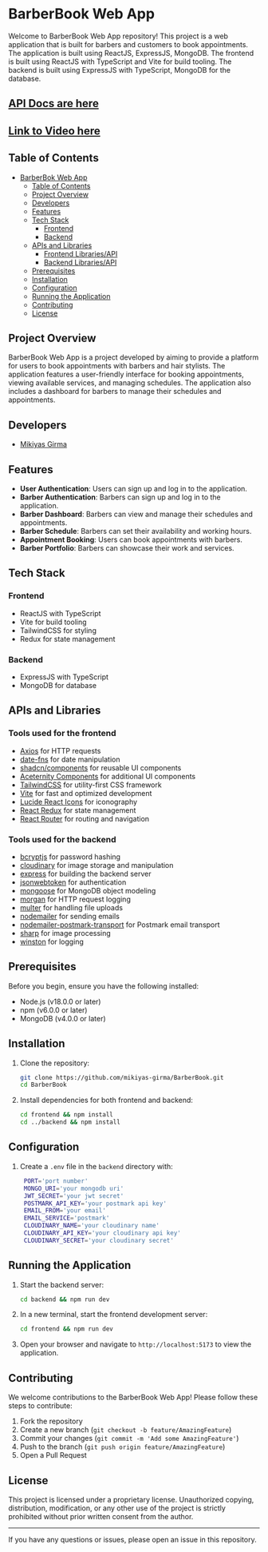 # BarberBook Web App

Welcome to BarberBook Web App repository! This project is a web application that is built for barbers and customers to book appointments. The application is built using ReactJS, ExpressJS, MongoDB. The frontend is built using ReactJS with TypeScript and Vite for build tooling. The backend is built using ExpressJS with TypeScript, MongoDB for the database.

## [API Docs are here](https://documenter.getpostman.com/view/35992601/2sAXxY2Th7)


## [Link to Video here](https://youtu.be/Bl4t3WP9fJ0)




## Table of Contents

- [BarberBok Web App](#BarberBook)
  - [Table of Contents](#table-of-contents)
  - [Project Overview](#project-overview)
  - [Developers](#developers)
  - [Features](#features)
  - [Tech Stack](#tech-stack)
    - [Frontend](#frontend)
    - [Backend](#backend)
  - [APIs and Libraries](#apis-and-libraries)
    - [Frontend Libraries/API](#tools-used-for-the-frontend)
    - [Backend Libraries/API](#tools-used-for-the-backend)
  - [Prerequisites](#prerequisites)
  - [Installation](#installation)
  - [Configuration](#configuration)
  - [Running the Application](#running-the-application)
  - [Contributing](#contributing)
  - [License](#license)

## Project Overview

BarberBook Web App is a project developed by aiming to provide a platform for users to book appointments with barbers and hair stylists. The application features a user-friendly interface for booking appointments, viewing available services, and managing schedules. The application also includes a dashboard for barbers to manage their schedules and appointments.

## Developers

- [Mikiyas Girma](https://github.com/mikiyas-girma)

## Features

- **User Authentication**: Users can sign up and log in to the application.
- **Barber Authentication**: Barbers can sign up and log in to the application.
- **Barber Dashboard**: Barbers can view and manage their schedules and appointments.
- **Barber Schedule**: Barbers can set their availability and working hours.
- **Appointment Booking**: Users can book appointments with barbers.
- **Barber Portfolio**: Barbers can showcase their work and services.


## Tech Stack

### Frontend

- ReactJS with TypeScript
- Vite for build tooling
- TailwindCSS for styling
- Redux for state management

### Backend

- ExpressJS with TypeScript
- MongoDB for database

## APIs and Libraries

### Tools used for the frontend

- [Axios](https://axios-http.com/docs/intro) for HTTP requests
- [date-fns](https://date-fns.org/) for date manipulation
- [shadcn/components](https://ui.shadcn.com/) for reusable UI components
- [Aceternity Components](https://ui.aceternity.com/components) for additional UI components
- [TailwindCSS](https://v2.tailwindcss.com/docs) for utility-first CSS framework
- [Vite](https://vite.dev/) for fast and optimized development
- [Lucide React Icons](https://react-icons.github.io/react-icons/icons/lu/) for iconography
- [React Redux](https://react-redux.js.org/) for state management
- [React Router](https://reactrouter.com/en/main) for routing and navigation

### Tools used for the backend


- [bcryptjs](https://www.npmjs.com/package/bcryptjs) for password hashing
- [cloudinary](https://cloudinary.com/) for image storage and manipulation
- [express](https://expressjs.com/) for building the backend server
- [jsonwebtoken](https://jwt.io/) for authentication
- [mongoose](https://mongoosejs.com/) for MongoDB object modeling
- [morgan](https://www.npmjs.com/package/morgan) for HTTP request logging
- [multer](https://www.npmjs.com/package/multer) for handling file uploads
- [nodemailer](https://www.npmjs.com/package/nodemailer) for sending emails
- [nodemailer-postmark-transport](https://www.npmjs.com/package/nodemailer-postmark-transport) for Postmark email transport
- [sharp](https://www.npmjs.com/package/sharp) for image processing
- [winston](https://www.npmjs.com/package/winston) for logging

## Prerequisites

Before you begin, ensure you have the following installed:

- Node.js (v18.0.0 or later)
- npm (v6.0.0 or later)
- MongoDB (v4.0.0 or later)

## Installation

1. Clone the repository:

   ```bash
   git clone https://github.com/mikiyas-girma/BarberBook.git
   cd BarberBook
   ```

2. Install dependencies for both frontend and backend:

   ```bash
   cd frontend && npm install
   cd ../backend && npm install
   ```

## Configuration


1. Create a `.env` file in the `backend` directory with:

   ```bash
    PORT='port number'
    MONGO_URI='your mongodb uri'
    JWT_SECRET='your jwt secret'
    POSTMARK_API_KEY='your postmark api key'
    EMAIL_FROM='your email'
    EMAIL_SERVICE='postmark'
    CLOUDINARY_NAME='your cloudinary name'
    CLOUDINARY_API_KEY='your cloudinary api key'
    CLOUDINARY_SECRET='your cloudinary secret'
   ```

## Running the Application

1. Start the backend server:

   ```bash
   cd backend && npm run dev
   ```

2. In a new terminal, start the frontend development server:

   ```bash
   cd frontend && npm run dev
   ```

3. Open your browser and navigate to `http://localhost:5173` to view the application.

## Contributing

We welcome contributions to the BarberBook Web App! Please follow these steps to contribute:

1. Fork the repository
2. Create a new branch (`git checkout -b feature/AmazingFeature`)
3. Commit your changes (`git commit -m 'Add some AmazingFeature'`)
4. Push to the branch (`git push origin feature/AmazingFeature`)
5. Open a Pull Request


## License

This project is licensed under a proprietary license. Unauthorized copying, distribution, modification, or any other use of the project is strictly prohibited without prior written consent from the author.

---

If you have any questions or issues, please open an issue in this repository.

